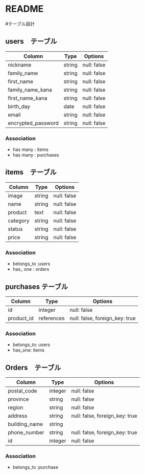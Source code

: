 # README


#テーブル設計

## users　テーブル

| Column                |  Type   |  Options    |
| --------------------- | ------- | ----------- |
| nickname              | string  | null: false |
| family_name           | string  | null: false |
| first_name            | string  | null: false |
| family_name_kana      | string  | null: false |
| first_name_kana       | string  | null: false |
| birth_day             | date    | null: false |
| email                 | string  | null: false |
| encrypted_password    | string  | null: false |


### Association

- has many : items
- has many : purchases




## items　テーブル

| Column           |  Type   | Options     |
| ---------------- |-------- | ------------|
| image            | string  | null: false |
| name             | string  | null: false |
| product          | text    | null: false |
| category         | string  | null: false |
| status           | string  | null: false |
| price            | string  | null: false |

### Association

- belongs_to :users
- has_ one : orders



## purchases テーブル

| Column        |  Type      |  Options                       |
|-------------- | ---------- | ------------------------------ |
| id            | integer    | null: false                    |
| product_id    | references | null: false, foreign_key: true |

### Association

- belongs_to: users
- has_one: items



## Orders　テーブル

| Column        |  Type      |  Options                       |
|-------------- | ---------- | ------------------------------ |
| postal_code   | integer    | null: false                    |
| province      | string     | null: false                    |
| region        | string     | null: false                    |
| address       | string     | null: false, foreign_key: true |
| building_name | string     |                                | 
| phone_number  | string     | null: false, foreign_key: true |
| id            | integer    | null: false                    |

### Association

- belongs_to :purchase
